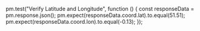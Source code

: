 pm.test("Verify Latitude and Longitude", function () {
    const responseData = pm.response.json();
    pm.expect(responseData.coord.lat).to.equal(51.51);
    pm.expect(responseData.coord.lon).to.equal(-0.13);
});
